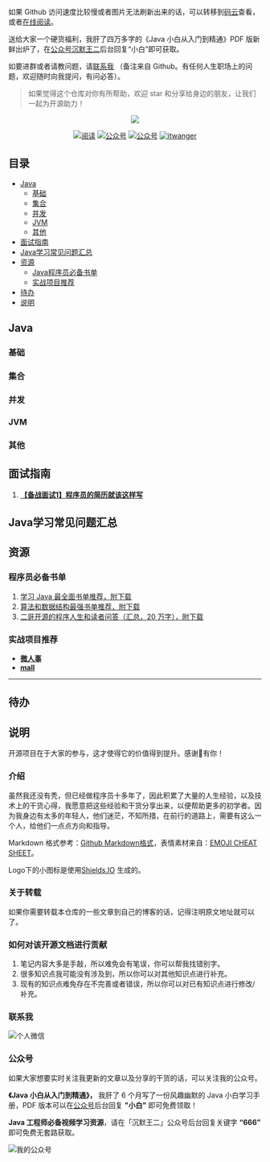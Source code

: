 
如果 Github 访问速度比较慢或者图片无法刷新出来的话，可以转移到[码云](https://gitee.com/SnailClimb/JavaGuide )查看，或者[在线阅读](http://itwanger.com)。

送给大家一个硬货福利，我肝了四万多字的《Java 小白从入门到精通》PDF 版新鲜出炉了，在[公众号沉默王二](#公众号)后台回复“小白”即可获取。

如要进群或者请教问题，请[联系我](#联系我) （备注来自 Github。有任何人生职场上的问题，欢迎随时向我提问，有问必答）。

> 如果觉得这个仓库对你有所帮助，欢迎 star 和分享给身边的朋友，让我们一起为开源助力！


<p align="center">
<a href="http://itwanger.gitee.io" target="_blank">
	<img src="http://itwanger.com/assets/images/favicon.jpg" width=""/>
</a>
</p>

<p align="center">
  <a href="https://gitee.com/itwanger/itwanger.github.io"><img src="https://img.shields.io/badge/%E9%98%85%E8%AF%BB-%20read-brightgreen.svg" alt="阅读"></a>
  <a href="#公众号"><img src="https://img.shields.io/badge/%E5%85%AC%E4%BC%97%E5%8F%B7-%E6%B2%89%E9%BB%98%E7%8E%8B%E4%BA%8C-red.svg" alt="公众号"></a>
  <a href="#公众号"><img src="https://img.shields.io/badge/PDF-%E5%B0%8F%E7%99%BD%E6%89%8B%E5%86%8C-yellow.svg" alt="公众号"></a>
  <a href="http://itwanger.com"><img src="https://img.shields.io/badge/%E5%8D%9A%E5%AE%A2-%E6%B2%89%E9%BB%98%E7%8E%8B%E4%BA%8C-orange" alt="itwanger"></a>
</p>


## 目录

- [Java](#java)
    - [基础](#基础)
    - [集合](#集合)
    - [并发](#并发)
    - [JVM](#jvm)
    - [其他](#其他)
- [面试指南](#面试指南)
- [Java学习常见问题汇总](#java学习常见问题汇总)
- [资源](#资源)
    - [Java程序员必备书单](#java程序员必备书单)
    - [实战项目推荐](#实战项目推荐)
- [待办](#待办)
- [说明](#说明)

## Java

### 基础


### 集合


### 并发


### JVM


### 其他



## 面试指南

1. **[【备战面试1】程序员的简历就该这样写](https://mp.weixin.qq.com/s/QFraobvuGnVJRCi4tA-CNQ)**

## Java学习常见问题汇总


## 资源

### 程序员必备书单

1. [学习 Java 最全面书单推荐，附下载](_posts/2020-09-07-java-shuji.md)
2. [算法和数据结构最强书单推荐，附下载](_posts/2020-09-14-java-shujujiegou-suanfa.md)
3. [二哥开源的程序人生和读者问答（汇总，20 万字），附下载](_posts/2020-09-07-pdf.md)

### 实战项目推荐

- **[微人事](https://github.com/lenve/vhr)**
- **[mall](https://github.com/macrozheng/mall)**

***

## 待办


## 说明

开源项目在于大家的参与，这才使得它的价值得到提升。感谢🙏有你！

### 介绍

虽然我还没有秃，但已经做程序员十多年了，因此积累了大量的人生经验，以及技术上的干货心得，我愿意把这些经验和干货分享出来，以便帮助更多的初学者。因为我身边有太多的年轻人，他们迷茫，不知所措，在前行的道路上，需要有这么一个人，给他们一点点方向和指导。

Markdown 格式参考：[Github Markdown格式](https://guides.github.com/features/mastering-markdown/)，表情素材来自：[EMOJI CHEAT SHEET](https://www.webpagefx.com/tools/emoji-cheat-sheet/)。

Logo下的小图标是使用[Shields.IO](https://shields.io/) 生成的。

### 关于转载

如果你需要转载本仓库的一些文章到自己的博客的话，记得注明原文地址就可以了。

### 如何对该开源文档进行贡献

1. 笔记内容大多是手敲，所以难免会有笔误，你可以帮我找错别字。
2. 很多知识点我可能没有涉及到，所以你可以对其他知识点进行补充。
3. 现有的知识点难免存在不完善或者错误，所以你可以对已有知识点进行修改/补充。

### 联系我

![个人微信](http://itwanger.com/assets/images/wangsan.png)


### 公众号

如果大家想要实时关注我更新的文章以及分享的干货的话，可以关注我的公众号。

**《Java 小白从入门到精通》，** 我肝了 6 个月写了一份风趣幽默的 Java 小白学习手册，PDF 版本可以在[公众号](#公众号)后台回复 **"小白"** 即可免费领取！

**Java 工程师必备视频学习资源**，请在「沉默王二」公众号后台回复关键字 **“666”** 即可免费无套路获取。 

![我的公众号](http://itwanger.com/assets/images/itwanger.jpg)


